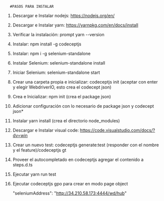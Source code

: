 
      #PASOS PARA INSTALAR
      
1. Descargar e Instalar nodejs: https://nodejs.org/en/ 
2. Descargar e Instalar yarn: https://yarnpkg.com/en/docs/install
3. Verificar la instalación:  prompt yarn --version
4. Instalar: npm install -g codeceptjs 
5. Instalar: npm i -g selenium-standalone 
6. Instalar Selenium: selenium-standalone install
7. Iniciar Selenium: selenium-standalone start
8. Crear una carpeta propia e inicializar: codeceptjs init (aceptar con enter y elegir WebdriverIO, esto crea el codecept json)
9. Crea e Inicializar: npm init (crea el package json)
10. Adicionar configuración con lo necesario de package json y codecept json*
11. Instalar yarn install (crea el directorio node_modules)
12. Descargar e Instalar visual code: https://code.visualstudio.com/docs/?dv=win
13. Crear un nuevo test: codeceptjs generate:test (responder con el nombre y el feature)/codeceptjs gt
14. Proveer el autocompletado en codeceptjs agregar el contenido a steps.d.ts
15. Ejecutar yarn run test
16. Ejecutar codeceptjs gpo para crear en modo page object


      "seleniumAddress": "http://34.210.58.173:4444/wd/hub"
